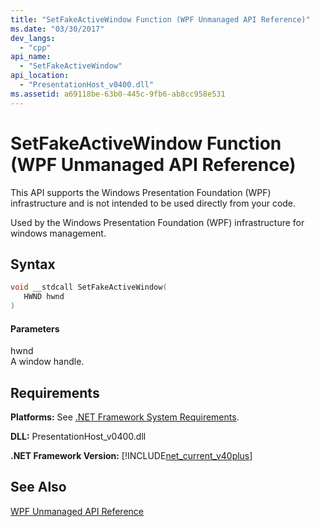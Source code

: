 ```yaml
---
title: "SetFakeActiveWindow Function (WPF Unmanaged API Reference)"
ms.date: "03/30/2017"
dev_langs: 
  - "cpp"
api_name: 
  - "SetFakeActiveWindow"
api_location: 
  - "PresentationHost_v0400.dll"
ms.assetid: a69118be-63b0-445c-9fb6-ab8cc958e531
---
```

# SetFakeActiveWindow Function (WPF Unmanaged API Reference)
This API supports the Windows Presentation Foundation (WPF) infrastructure and is not intended to be used directly from your code.  
  
 Used by the Windows Presentation Foundation (WPF) infrastructure for windows management.  
  
## Syntax  
  
```cpp  
void __stdcall SetFakeActiveWindow(  
   HWND hwnd  
)  
```  
  
#### Parameters  
 hwnd  
 A window handle.  
  
## Requirements  
 **Platforms:** See [.NET Framework System Requirements](../../../../docs/framework/get-started/system-requirements.md).  
  
 **DLL:** PresentationHost_v0400.dll  
  
 **.NET Framework Version:** [!INCLUDE[net_current_v40plus](../../../../includes/net-current-v40plus-md.md)]  
  
## See Also  
 [WPF Unmanaged API Reference](../../../../docs/framework/wpf/advanced/wpf-unmanaged-api-reference.md)

